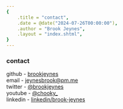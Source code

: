 ```yaml
---
{
    .title = "contact",
    .date = @date("2024-07-26T00:00:00"),
    .author = "Brook Jeynes",
    .layout = "index.shtml",
}  
---
```


### contact

<p>
github - <a href="https://github.com/brookjeynes">brookjeynes</a> <br>
email - <a href="mailto:jeynesbrook@pm.me">jeynesbrook@pm.me</a> <br>
twitter - <a href="https://twitter.com/brookjeynes">@brookjeynes</a> <br>
youtube - <a href="https://www.youtube.com/@chooky_">@chooky_</a> <br>
linkedin - <a href="https://www.linkedin.com/in/brook-jeynes">linkedin/brook-jeynes</a>
</p>
